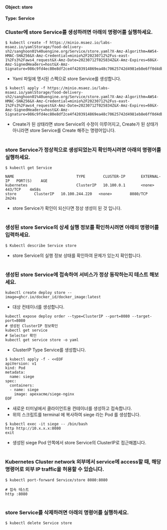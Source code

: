 
#### Object: store
#### Type: Service

### Cluster에 store Service를 생성하려면 아래의 명령어를 실행하세요.

```
$ kubectl create -f https://minio.msaez.io/labs-msaez.io/yamlStorage/food-delivery-sh2/sanghoon01%40uengine.org/Service/store.yaml?X-Amz-Algorithm=AWS4-HMAC-SHA256&X-Amz-Credential=minio%2F20230712%2Fus-east-1%2Fs3%2Faws4_request&X-Amz-Date=20230712T025834Z&X-Amz-Expires=60&X-Amz-SignedHeaders=host&X-Amz-Signature=986c9fd4ec80e8df2ce4f4203914869ea48c70625742d4981eb8e6ff0d4dbec2
```
- Yaml 파일에 명시된 스펙으로 store Service를 생성합니다.  

```
$ kubectl apply -f https://minio.msaez.io/labs-msaez.io/yamlStorage/food-delivery-sh2/sanghoon01%40uengine.org/Service/store.yaml?X-Amz-Algorithm=AWS4-HMAC-SHA256&X-Amz-Credential=minio%2F20230712%2Fus-east-1%2Fs3%2Faws4_request&X-Amz-Date=20230712T025834Z&X-Amz-Expires=60&X-Amz-SignedHeaders=host&X-Amz-Signature=986c9fd4ec80e8df2ce4f4203914869ea48c70625742d4981eb8e6ff0d4dbec2
```
- Create가 된 상태라면 store Service의 수정이 이루어지고, Create가 된 상태가 아니라면 store Service를 Create 해주는 명령어입니다.
#

### store Service가 정상적으로 생성되었는지 확인하시려면 아래의 명령어를 실행하세요.

```
$ kubectl get Service

NAME                            TYPE        CLUSTER-IP       EXTERNAL-IP   PORT(S)    AGE
kubernetes                      ClusterIP   10.100.0.1       <none>        443/TCP    4m58s
store        ClusterIP   10.100.244.220   <none>        8080/TCP   2m24s

```
- store Service가 확인이 되신다면 정상 생성이 된 것 입니다.
#

### 생성된 store Service의 상세 실행 정보를 확인하시려면 아래의 명령어를 입력하세요.

```
$ Kubectl describe Service store
```
- store Service의 실행 정보 상태를 확인하여 문제가 있는지 확인합니다.
#

### 생성된 store Service에 접속하여 서비스가 정상 동작하는지 테스트 해보세요.

```
kubectl create deploy store --image=ghcr.io/docker_id/docker_image:latest
```
- 대상 컨테이너를 생성합니다.  

```
kubectl expose deploy order --type=ClusterIP --port=8080 --target-port=8080
# 생성된 ClusterIP 정보확인
kubectl get service 
# Selector 확인
kubectl get service store -o yaml
```
- ClusterIP Type Service를 생성합니다.

```
$ kubectl apply -f - <<EOF
apiVersion: v1
kind: Pod
metadata:
  name: siege
spec:
  containers:
  - name: siege
    image: apexacme/siege-nginx
EOF
```
- 새로운 터미널에서 클라이언트용 컨테이너를 생성하고 접속합니다.
- 위의 스크립트를 terminal 에 복사하여 siege 라는 Pod 를 생성합니다.  

```
$ kubectl exec -it siege -- /bin/bash
http http://10.x.x.x:8080
exit
```
- 생성된 siege Pod 안쪽에서 store Service의 ClusterIP로 접근해봅니다.
#

### Kubernetes Cluster network 외부에서 service에 access할 때, 해당 명령어로 외부 IP traffic을 허용할 수 있습니다.

```
$ kubectl port-forward Service/store 8080:8080

# 접속 테스트
http :8080
```
#

### store Service를 삭제하려면 아래의 명령어를 실행하세요.

```
$ kubectl delete Service store
```
#

